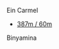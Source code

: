 Ein Carmel
- [387m / 60m](https://www.yad2.co.il/realestate/item/7vfxuj84?opened-from=feed&component-type=map&spot=standard&location=999)

Binyamina
